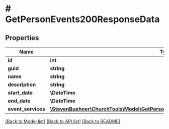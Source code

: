 # # GetPersonEvents200ResponseData

## Properties

Name | Type | Description | Notes
------------ | ------------- | ------------- | -------------
**id** | **int** |  | [optional]
**guid** | **string** |  | [optional]
**name** | **string** |  | [optional]
**description** | **string** |  | [optional]
**start_date** | **\DateTime** |  | [optional]
**end_date** | **\DateTime** |  | [optional]
**event_services** | [**\StevenBuehner\ChurchTools\Model\GetPersonEvents200ResponseDataEventServicesInner[]**](GetPersonEvents200ResponseDataEventServicesInner.md) |  | [optional]

[[Back to Model list]](../../README.md#models) [[Back to API list]](../../README.md#endpoints) [[Back to README]](../../README.md)
